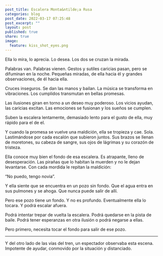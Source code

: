 ```yaml
---
post_title: Escalera Monta&ntilde;a Rusa
categories: blog
post_date: 2022-03-17 07:25:48
post_excerpt: ""
layout: post
published: true
share: true
image:
  feature: kiss_shot_eyes.png
---
```


Ella lo mira, lo aprecia. Lo desea. Los dos se cruzan la mirada.

Palabras van. Palabras vienen. Gestos y sutiles caricias pasan, pero se difuminan en la noche. Pequeñas miradas, de ella hacia él y grandes observaciones, de él hacia ella.

Cruces inseguros. Se dan las manos y bailan. La música se transforma en vibraciones. Los cumplidos transmutan en bellas promesas.

Las ilusiones giran en torno a un deseo muy poderoso. Los vicios ayudan, las caricias excitan. Las emociones se fusionan y los sueños se cumplen.

Suben la escalera lentamente, demasiado lento para el gusto de ella, muy rápido para el de el.

Y cuando la promesa se vuelve una maldición, ella se tropieza y cae. Sola. Lastimándose por cada escalón que subieron juntos. Sus brazos se llenan de moretones, su cabeza de sangre, sus ojos de lágrimas y su corazón de tristeza.

Ella conoce muy bien el fondo de esa escalera. Es atrapante, lleno de desesperación. Las pirañas que lo habitan la muerden y no le dejan levantarse. Con cada mordida le repitan la maldición:

“No puedo, tengo novia”.

Y ella siente que se encuentra en un pozo sin fondo. Que el agua entra en sus pulmones y se ahoga. Que nunca puede salir de allí.

Pero ese pozo tiene un fondo. Y no es profundo. Eventualmente ella lo tocara. Y podrá escalar afuera.

Podrá intentar trepar de vuelta la escalera. Podrá quedarse en la pista de baile. Podrá tener esperanzas en otra ilusión o podrá negarse a ellas. 

Pero primero, necesita tocar el fondo para salir de ese pozo.

---

Y del otro lado de las vías del tren, un espectador observaba esta escena. Impotente de ayudar, conmovido por la situación y distanciado.
